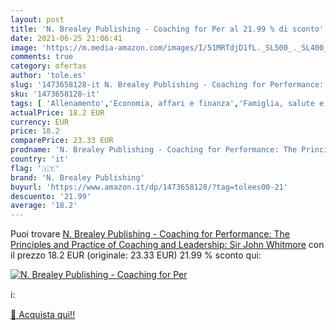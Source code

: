 ```yaml
---
layout: post
title: 'N. Brealey Publishing - Coaching for Per al 21.99 % di sconto'
date: 2021-06-25 21:06:41
image: 'https://m.media-amazon.com/images/I/51MRTdjD1fL._SL500_._SL400_.jpg'
comments: true
category: ofertas
author: 'tole.es'
slug: '1473658128-it N. Brealey Publishing - Coaching for Performance: The...'
sku: '1473658128-it'
tags: [ 'Allenamento','Economia, affari e finanza','Famiglia, salute e benessere','Impresa, strategia e gestione','Libri','Libri universitari','Libri universitari economia, affari e finanza','Risorse umane','Self-help','Sport','n. brealey publishing', ]
actualPrice: 18.2 EUR
currency: EUR
price: 18.2
comparePrice: 23.33 EUR
prodname: 'N. Brealey Publishing - Coaching for Performance: The Principles and Practice of Coaching and Leadership: Sir John Whitmore'
country: 'it'
flag: '🇮🇹'
brand: 'N. Brealey Publishing'
buyurl: 'https://www.amazon.it/dp/1473658128/?tag=tolees00-21'
descuento: '21.99'
average: '18.2'
---
```


Puoi trovare [N. Brealey Publishing - Coaching for Performance: The Principles and Practice of Coaching and Leadership: Sir John Whitmore](https://www.amazon.it/dp/1473658128/?tag=tolees00-21) con il prezzo 18.2 EUR (originale: 23.33 EUR) 21.99 % sconto qui:

[![N. Brealey Publishing - Coaching for Per](https://m.media-amazon.com/images/I/51MRTdjD1fL._SL500_._SL400_.jpg)](https://www.amazon.it/dp/1473658128/?tag=tolees00-21)

ℹ️:


[🛒 Acquista qui!!](https://www.amazon.it/dp/1473658128/?tag=tolees00-21)
